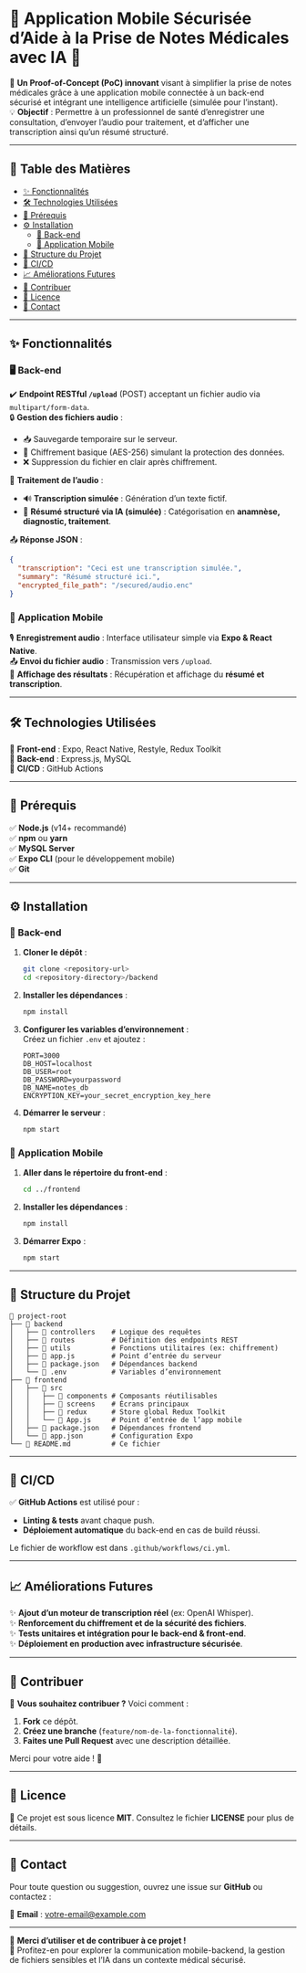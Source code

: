 # 🚀 Application Mobile Sécurisée d’Aide à la Prise de Notes Médicales avec IA 🏥

🔹 **Un Proof-of-Concept (PoC) innovant** visant à simplifier la prise de notes médicales grâce à une application mobile connectée à un back-end sécurisé et intégrant une intelligence artificielle (simulée pour l’instant).  
💡 **Objectif** : Permettre à un professionnel de santé d’enregistrer une consultation, d’envoyer l’audio pour traitement, et d’afficher une transcription ainsi qu’un résumé structuré.

---

## 📖 Table des Matières

- [✨ Fonctionnalités](#-fonctionnalités)
- [🛠️ Technologies Utilisées](#️-technologies-utilisées)
- [📌 Prérequis](#-prérequis)
- [⚙️ Installation](#️-installation)
  - [🔧 Back-end](#-back-end)
  - [📱 Application Mobile](#-application-mobile)
- [📂 Structure du Projet](#-structure-du-projet)
- [🚀 CI/CD](#-cicd)
- [📈 Améliorations Futures](#-améliorations-futures)
- [🤝 Contribuer](#-contribuer)
- [📜 Licence](#-licence)
- [📧 Contact](#-contact)

---

## ✨ Fonctionnalités

### 🖥️ Back-end

✔️ **Endpoint RESTful `/upload`** (POST) acceptant un fichier audio via `multipart/form-data`.  
🔒 **Gestion des fichiers audio** :
  - 📥 Sauvegarde temporaire sur le serveur.
  - 🔐 Chiffrement basique (AES-256) simulant la protection des données.
  - ❌ Suppression du fichier en clair après chiffrement.

📝 **Traitement de l’audio** :
  - 🔊 **Transcription simulée** : Génération d’un texte fictif.  
  - 🤖 **Résumé structuré via IA (simulée)** : Catégorisation en **anamnèse, diagnostic, traitement**.

📤 **Réponse JSON** :
```json
{
  "transcription": "Ceci est une transcription simulée.",
  "summary": "Résumé structuré ici.",
  "encrypted_file_path": "/secured/audio.enc"
}
```

### 📱 Application Mobile

🎙️ **Enregistrement audio** : Interface utilisateur simple via **Expo & React Native**.  
📤 **Envoi du fichier audio** : Transmission vers `/upload`.  
📑 **Affichage des résultats** : Récupération et affichage du **résumé et transcription**.

---

## 🛠️ Technologies Utilisées

📌 **Front-end** : Expo, React Native, Restyle, Redux Toolkit  
📌 **Back-end** : Express.js, MySQL  
📌 **CI/CD** : GitHub Actions  

---

## 📌 Prérequis

✅ **Node.js** (v14+ recommandé)  
✅ **npm** ou **yarn**  
✅ **MySQL Server**  
✅ **Expo CLI** (pour le développement mobile)  
✅ **Git**  

---

## ⚙️ Installation

### 🔧 Back-end

1. **Cloner le dépôt** :  
   ```bash
   git clone <repository-url>
   cd <repository-directory>/backend
   ```
2. **Installer les dépendances** :  
   ```bash
   npm install
   ```
3. **Configurer les variables d’environnement** :  
   Créez un fichier `.env` et ajoutez :  
   ```env
   PORT=3000
   DB_HOST=localhost
   DB_USER=root
   DB_PASSWORD=yourpassword
   DB_NAME=notes_db
   ENCRYPTION_KEY=your_secret_encryption_key_here
   ```
4. **Démarrer le serveur** :  
   ```bash
   npm start
   ```

### 📱 Application Mobile

1. **Aller dans le répertoire du front-end** :  
   ```bash
   cd ../frontend
   ```
2. **Installer les dépendances** :  
   ```bash
   npm install
   ```
3. **Démarrer Expo** :  
   ```bash
   npm start
   ```

---

## 📂 Structure du Projet

```
📁 project-root
├── 📂 backend
│   ├── 📁 controllers    # Logique des requêtes
│   ├── 📁 routes         # Définition des endpoints REST
│   ├── 📁 utils          # Fonctions utilitaires (ex: chiffrement)
│   ├── 📄 app.js         # Point d’entrée du serveur
│   ├── 📄 package.json   # Dépendances backend
│   └── 📄 .env           # Variables d’environnement
├── 📂 frontend
│   ├── 📁 src
│   │   ├── 📁 components # Composants réutilisables
│   │   ├── 📁 screens    # Écrans principaux
│   │   ├── 📁 redux      # Store global Redux Toolkit
│   │   └── 📄 App.js     # Point d’entrée de l’app mobile
│   ├── 📄 package.json   # Dépendances frontend
│   └── 📄 app.json       # Configuration Expo
└── 📄 README.md          # Ce fichier
```

---

## 🚀 CI/CD

✅ **GitHub Actions** est utilisé pour :  
- **Linting & tests** avant chaque push.  
- **Déploiement automatique** du back-end en cas de build réussi.  

Le fichier de workflow est dans `.github/workflows/ci.yml`.

---

## 📈 Améliorations Futures

✨ **Ajout d’un moteur de transcription réel** (ex: OpenAI Whisper).  
✨ **Renforcement du chiffrement et de la sécurité des fichiers**.  
✨ **Tests unitaires et intégration pour le back-end & front-end**.  
✨ **Déploiement en production avec infrastructure sécurisée**.  

---

## 🤝 Contribuer

🎯 **Vous souhaitez contribuer ?** Voici comment :  
1. **Fork** ce dépôt.  
2. **Créez une branche** (`feature/nom-de-la-fonctionnalité`).  
3. **Faites une Pull Request** avec une description détaillée.  

Merci pour votre aide ! 🚀

---

## 📜 Licence

📝 Ce projet est sous licence **MIT**. Consultez le fichier **LICENSE** pour plus de détails.

---

## 📧 Contact

Pour toute question ou suggestion, ouvrez une issue sur **GitHub** ou contactez :  

📩 **Email** : [votre-email@example.com](mailto:votre-email@example.com)  

---

💙 **Merci d’utiliser et de contribuer à ce projet !**  
🚀 Profitez-en pour explorer la communication mobile-backend, la gestion de fichiers sensibles et l’IA dans un contexte médical sécurisé.
